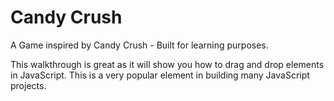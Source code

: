 # Candy Crush

A Game inspired by Candy Crush - Built for learning purposes.

This walkthrough is great as it will show you how to drag and drop elements in JavaScript. This is a very popular element in building many JavaScript projects.
